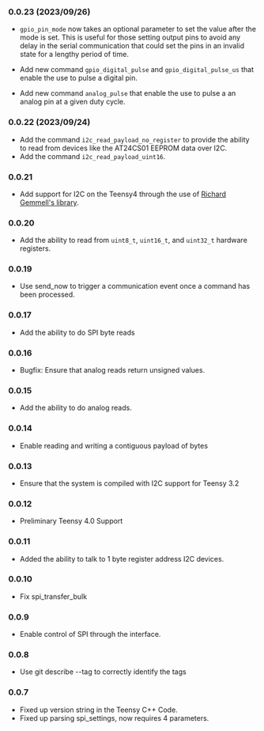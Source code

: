 ### 0.0.23 (2023/09/26)

* `gpio_pin_mode` now takes an optional parameter to set the value after the
  mode is set. This is useful for those setting output pins to avoid any delay
  in the serial communication that could set the pins in an invalid state
  for a lengthy period of time.

* Add new command `gpio_digital_pulse` and `gpio_digital_pulse_us` that enable
  the use to pulse a digital pin.

* Add new command `analog_pulse` that enable the use to pulse a an analog pin
  at a given duty cycle.

### 0.0.22 (2023/09/24)

* Add the command `i2c_read_payload_no_register` to provide the ability to read
  from devices like the AT24CS01 EEPROM data over I2C.
* Add the command `i2c_read_payload_uint16`.

### 0.0.21

* Add support for I2C on the Teensy4 through the use of
  [Richard Gemmell's library](https://github.com/Richard-Gemmell/teensy4_i2c/).

### 0.0.20

* Add the ability to read from `uint8_t`, `uint16_t`, and `uint32_t` hardware
  registers.

### 0.0.19

* Use send_now to trigger a communication event once a command has been processed.

### 0.0.17

* Add the ability to do SPI byte reads

### 0.0.16

* Bugfix: Ensure that analog reads return unsigned values.

### 0.0.15

* Add the ability to do analog reads.

### 0.0.14

* Enable reading and writing a contiguous payload of bytes

### 0.0.13

* Ensure that the system is compiled with I2C support for Teensy 3.2

### 0.0.12

* Preliminary Teensy 4.0 Support

### 0.0.11

* Added the ability to talk to 1 byte register address  I2C devices.
### 0.0.10

* Fix spi_transfer_bulk
### 0.0.9

* Enable control of SPI through the interface.

### 0.0.8

* Use git describe --tag to correctly identify the tags

### 0.0.7

* Fixed up version string in the Teensy C++ Code.
* Fixed up parsing spi_settings, now requires 4 parameters.
